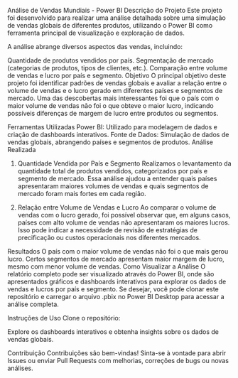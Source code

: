 Análise de Vendas Mundiais - Power BI
Descrição do Projeto
Este projeto foi desenvolvido para realizar uma análise detalhada sobre uma simulação de vendas globais de diferentes produtos, utilizando o Power BI como ferramenta principal de visualização e exploração de dados.

A análise abrange diversos aspectos das vendas, incluindo:

Quantidade de produtos vendidos por país.
Segmentação de mercado (categorias de produtos, tipos de clientes, etc.).
Comparação entre volume de vendas e lucro por país e segmento.
Objetivo
O principal objetivo deste projeto foi identificar padrões de vendas globais e avaliar a relação entre o volume de vendas e o lucro gerado em diferentes países e segmentos de mercado. Uma das descobertas mais interessantes foi que o país com o maior volume de vendas não foi o que obteve o maior lucro, indicando possíveis diferenças de margem de lucro entre produtos ou segmentos.

Ferramentas Utilizadas
Power BI: Utilizado para modelagem de dados e criação de dashboards interativos.
Fonte de Dados: Simulação de dados de vendas globais, abrangendo países e segmentos de produtos.
Análise Realizada
1. Quantidade Vendida por País e Segmento
Realizamos o levantamento da quantidade total de produtos vendidos, categorizados por país e segmento de mercado. Essa análise ajudou a entender quais países apresentaram maiores volumes de vendas e quais segmentos de mercado foram mais fortes em cada região.

2. Relação entre Volume de Vendas e Lucro
Ao comparar o volume de vendas com o lucro gerado, foi possível observar que, em alguns casos, países com alto volume de vendas não apresentaram os maiores lucros. Isso pode indicar a necessidade de revisão de estratégias de precificação ou custos operacionais nos diferentes mercados.

Resultados
O país com o maior volume de vendas não foi o que mais gerou lucro.
Certos segmentos de mercado apresentam maior margem de lucro, mesmo com menor volume de vendas.
Como Visualizar a Análise
O relatório completo pode ser visualizado através do Power BI, onde são apresentados gráficos e dashboards interativos para explorar os dados de vendas e lucros por país e segmento. Se desejar, você pode clonar este repositório e carregar o arquivo .pbix no Power BI Desktop para acessar a análise completa.

Instruções de Uso
Clone o repositório:

Explore os dashboards interativos e obtenha insights sobre os dados de vendas globais.

Contribuição
Contribuições são bem-vindas! Sinta-se à vontade para abrir Issues ou enviar Pull Requests com melhorias, correções de bugs ou novas análises.
